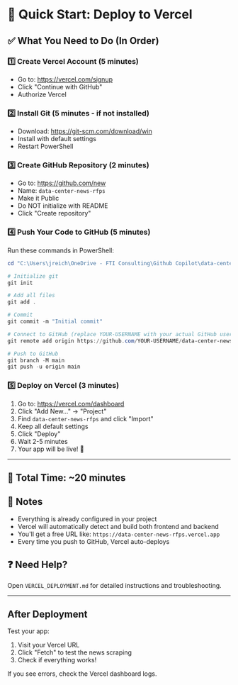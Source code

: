 # 🚀 Quick Start: Deploy to Vercel

## ✅ What You Need to Do (In Order)

### 1️⃣ Create Vercel Account (5 minutes)
- Go to: https://vercel.com/signup
- Click "Continue with GitHub"
- Authorize Vercel

### 2️⃣ Install Git (5 minutes - if not installed)
- Download: https://git-scm.com/download/win
- Install with default settings
- Restart PowerShell

### 3️⃣ Create GitHub Repository (2 minutes)
- Go to: https://github.com/new
- Name: `data-center-news-rfps`
- Make it Public
- Do NOT initialize with README
- Click "Create repository"

### 4️⃣ Push Your Code to GitHub (5 minutes)
Run these commands in PowerShell:

```powershell
cd "C:\Users\jreich\OneDrive - FTI Consulting\Github Copilot\data-center-news-rfps"

# Initialize git
git init

# Add all files
git add .

# Commit
git commit -m "Initial commit"

# Connect to GitHub (replace YOUR-USERNAME with your actual GitHub username)
git remote add origin https://github.com/YOUR-USERNAME/data-center-news-rfps.git

# Push to GitHub
git branch -M main
git push -u origin main
```

### 5️⃣ Deploy on Vercel (3 minutes)
1. Go to: https://vercel.com/dashboard
2. Click "Add New..." → "Project"
3. Find `data-center-news-rfps` and click "Import"
4. Keep all default settings
5. Click "Deploy"
6. Wait 2-5 minutes
7. Your app will be live! 🎉

---

## 🎯 Total Time: ~20 minutes

## 📝 Notes
- Everything is already configured in your project
- Vercel will automatically detect and build both frontend and backend
- You'll get a free URL like: `https://data-center-news-rfps.vercel.app`
- Every time you push to GitHub, Vercel auto-deploys

## ❓ Need Help?
Open `VERCEL_DEPLOYMENT.md` for detailed instructions and troubleshooting.

---

## After Deployment

Test your app:
1. Visit your Vercel URL
2. Click "Fetch" to test the news scraping
3. Check if everything works!

If you see errors, check the Vercel dashboard logs.
